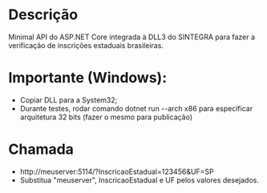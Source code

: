 # Descrição
Minimal API do ASP.NET Core integrada à DLL3 do SINTEGRA para fazer a verificação de inscrições estaduais brasileiras. 

# Importante (Windows):
- Copiar DLL para a System32;
- Durante testes, rodar comando dotnet run --arch x86 para especificar arquitetura 32 bits (fazer o mesmo para publicação)

# Chamada
- http://meuserver:5114/?InscricaoEstadual=123456&UF=SP
- Substitua "meuserver", InscricaoEstadual e UF pelos valores desejados.